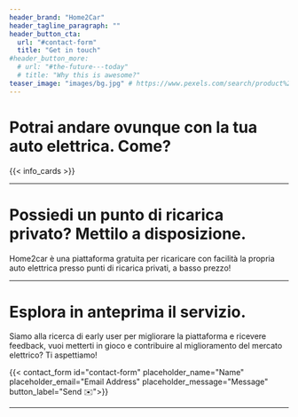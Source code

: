 ```yaml
---
header_brand: "Home2Car"
header_tagline_paragraph: ""
header_button_cta:
  url: "#contact-form"
  title: "Get in touch"
#header_button_more:
  # url: "#the-future---today"
  # title: "Why this is awesome?"
teaser_image: "images/bg.jpg" # https://www.pexels.com/search/product%20testing/
---
```


# Potrai andare ovunque con la tua auto elettrica. Come?

{{< info_cards >}}

---

# Possiedi un punto di ricarica privato? Mettilo a disposizione.

Home2car è una piattaforma gratuita per ricaricare con facilità la propria auto elettrica presso punti di ricarica privati, a basso prezzo!

---


# Esplora in anteprima il servizio.

Siamo alla ricerca di early user per migliorare la piattaforma e ricevere feedback, vuoi metterti in gioco e contribuire al miglioramento del mercato elettrico? Ti aspettiamo!

{{< contact_form id="contact-form" placeholder_name="Name" placeholder_email="Email Address" placeholder_message="Message" button_label="Send ✉️">}}

--- 
